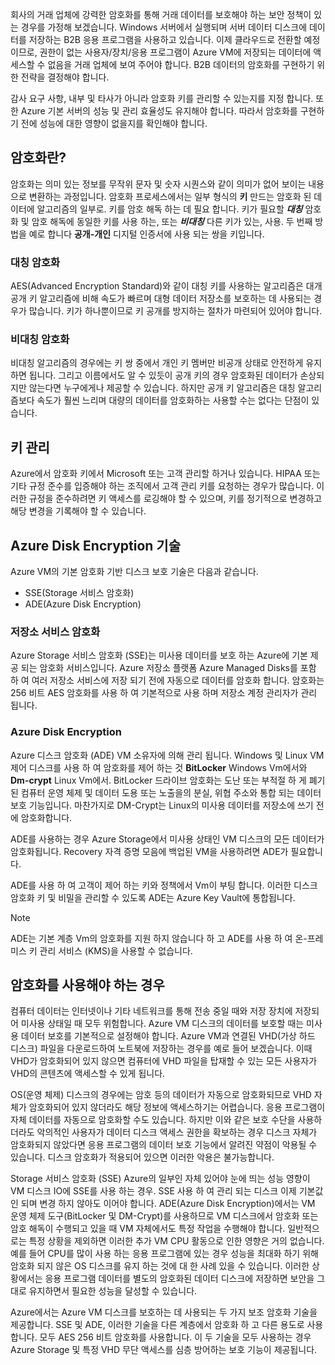회사의 거래 업체에 강력한 암호화를 통해 거래 데이터를 보호해야 하는 보안 정책이 있는 경우를 가정해 보겠습니다. Windows 서버에서 실행되며 서버 데이터 디스크에 데이터를 저장하는 B2B 응용 프로그램을 사용하고 있습니다. 이제 클라우드로 전환할 예정이므로, 권한이 없는 사용자/장치/응용 프로그램이 Azure VM에 저장되는 데이터에 액세스할 수 없음을 거래 업체에 보여 주어야 합니다. B2B 데이터의 암호화를 구현하기 위한 전략을 결정해야 합니다.

감사 요구 사항, 내부 및 타사가 아니라 암호화 키를 관리할 수 있는지를 지정 합니다. 또한 Azure 기본 서버의 성능 및 관리 효율성도 유지해야 합니다. 따라서 암호화를 구현하기 전에 성능에 대한 영향이 없을지를 확인해야 합니다.

## <a name="what-is-encryption"></a>암호화란?

암호화는 의미 있는 정보를 무작위 문자 및 숫자 시퀀스와 같이 의미가 없어 보이는 내용으로 변환하는 과정입니다. 암호화 프로세스에서는 일부 형식의 **키** 만드는 암호화 된 데이터에 알고리즘의 일부로. 키를 암호 해독 하는 데 필요 합니다. 키가 필요할  **_대칭_** 암호화 및 암호 해독에 동일한 키를 사용 하는, 또는  **_비대칭_** 다른 키가 있는, 사용. 두 번째 방법을 예로 합니다 **공개-개인** 디지털 인증서에 사용 되는 쌍을 키입니다.

### <a name="symmetric-encryption"></a>대칭 암호화

AES(Advanced Encryption Standard)와 같이 대칭 키를 사용하는 알고리즘은 대개 공개 키 알고리즘에 비해 속도가 빠르며 대형 데이터 저장소를 보호하는 데 사용되는 경우가 많습니다. 키가 하나뿐이므로 키 공개를 방지하는 절차가 마련되어 있어야 합니다.

### <a name="asymmetric-encryption"></a>비대칭 암호화

비대칭 알고리즘의 경우에는 키 쌍 중에서 개인 키 멤버만 비공개 상태로 안전하게 유지하면 됩니다. 그리고 이름에서도 알 수 있듯이 공개 키의 경우 암호화된 데이터가 손상되지만 않는다면 누구에게나 제공할 수 있습니다. 하지만 공개 키 알고리즘은 대칭 알고리즘보다 속도가 훨씬 느리며 대량의 데이터를 암호화하는 사용할 수는 없다는 단점이 있습니다.

## <a name="key-management"></a>키 관리

Azure에서 암호화 키에서 Microsoft 또는 고객 관리할 하거나 있습니다. HIPAA 또는 기타 규정 준수를 입증해야 하는 조직에서 고객 관리 키를 요청하는 경우가 많습니다. 이러한 규정을 준수하려면 키 액세스를 로깅해야 할 수 있으며, 키를 정기적으로 변경하고 해당 변경을 기록해야 할 수 있습니다.

## <a name="azure-disk-encryption-technologies"></a>Azure Disk Encryption 기술

Azure VM의 기본 암호화 기반 디스크 보호 기술은 다음과 같습니다.

- SSE(Storage 서비스 암호화)
- ADE(Azure Disk Encryption)

### <a name="storage-service-encryption"></a>저장소 서비스 암호화

Azure Storage 서비스 암호화 (SSE)는 미사용 데이터를 보호 하는 Azure에 기본 제공 되는 암호화 서비스입니다. Azure 저장소 플랫폼 Azure Managed Disks를 포함 하 여 여러 저장소 서비스에 저장 되기 전에 자동으로 데이터를 암호화 합니다. 암호화는 256 비트 AES 암호화를 사용 하 여 기본적으로 사용 하며 저장소 계정 관리자가 관리 됩니다.

### <a name="azure-disk-encryption"></a>Azure Disk Encryption

Azure 디스크 암호화 (ADE) VM 소유자에 의해 관리 됩니다. Windows 및 Linux VM 제어 디스크를 사용 하 여 암호화를 제어 하는 것 **BitLocker** Windows Vm에서와 **Dm-crypt** Linux Vm에서. BitLocker 드라이브 암호화는 도난 또는 부적절 하 게 폐기 된 컴퓨터 운영 체제 및 데이터 도용 또는 노출을의 분실, 위협 주소와 통합 되는 데이터 보호 기능입니다. 마찬가지로 DM-Crypt는 Linux의 미사용 데이터를 저장소에 쓰기 전에 암호화합니다.

ADE를 사용하는 경우 Azure Storage에서 미사용 상태인 VM 디스크의 모든 데이터가 암호화됩니다. Recovery 자격 증명 모음에 백업된 VM을 사용하려면 ADE가 필요합니다.

ADE를 사용 하 여 고객이 제어 하는 키와 정책에서 Vm이 부팅 합니다. 이러한 디스크 암호화 키 및 비밀을 관리할 수 있도록 ADE는 Azure Key Vault에 통합됩니다.

> [!NOTE] 
> ADE는 기본 계층 Vm의 암호화를 지원 하지 않습니다 하 고 ADE를 사용 하 여 온-프레미스 키 관리 서비스 (KMS)을 사용할 수 없습니다.

## <a name="when-to-use-encryption"></a>암호화를 사용해야 하는 경우

컴퓨터 데이터는 인터넷이나 기타 네트워크를 통해 전송 중일 때와 저장 장치에 저장되어 미사용 상태일 때 모두 위험합니다. Azure VM 디스크의 데이터를 보호할 때는 미사용 데이터 보호를 기본적으로 설정해야 합니다. Azure VM과 연결된 VHD(가상 하드 디스크) 파일을 다운로드하여 노트북에 저장하는 경우를 예로 들어 보겠습니다. 이때 VHD가 암호화되어 있지 않으면 컴퓨터에 VHD 파일을 탑재할 수 있는 모든 사용자가 VHD의 콘텐츠에 액세스할 수 있게 됩니다.

OS(운영 체제) 디스크의 경우에는 암호 등의 데이터가 자동으로 암호화되므로 VHD 자체가 암호화되어 있지 않더라도 해당 정보에 액세스하기는 어렵습니다. 응용 프로그램이 자체 데이터를 자동으로 암호화할 수도 있습니다. 하지만 이와 같은 보호 수단을 사용하더라도 악의적인 사용자가 데이터 디스크 액세스 권한을 확보하는 경우 디스크 자체가 암호화되지 않았다면 응용 프로그램의 데이터 보호 기능에서 알려진 약점이 악용될 수 있습니다. 디스크 암호화가 적용되어 있으면 이러한 악용은 불가능합니다.

Storage 서비스 암호화 (SSE) Azure의 일부인 자체 있어야 눈에 띄는 성능 영향이 VM 디스크 IO에 SSE를 사용 하는 경우. SSE 사용 하 여 관리 되는 디스크 이제 기본값인 되며 변경 하지 않아도 이어야 합니다. ADE(Azure Disk Encryption)에서는 VM 운영 체제 도구(BitLocker 및 DM-Crypt)를 사용하므로 VM 디스크에서 암호화 또는 암호 해독이 수행되고 있을 때 VM 자체에서도 특정 작업을 수행해야 합니다. 일반적으로는 특정 상황을 제외하면 이러한 추가 VM CPU 활동으로 인한 영향은 거의 없습니다. 예를 들어 CPU를 많이 사용 하는 응용 프로그램에 있는 경우 성능을 최대화 하기 위해 암호화 되지 않은 OS 디스크를 유지 하는 것에 대 한 사례 있을 수 있습니다. 이러한 상황에서는 응용 프로그램 데이터를 별도의 암호화된 데이터 디스크에 저장하면 보안을 그대로 유지하면서 필요한 성능을 달성할 수 있습니다.

Azure에서는 Azure VM 디스크를 보호하는 데 사용되는 두 가지 보조 암호화 기술을 제공합니다. SSE 및 ADE, 이러한 기술을 다른 계층에서 암호화 하 고 다른 용도로 사용 합니다. 모두 AES 256 비트 암호화를 사용합니다. 이 두 기술을 모두 사용하는 경우 Azure Storage 및 특정 VHD 무단 액세스를 심층 방어하는 보호 기능이 제공됩니다.
